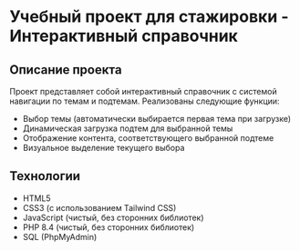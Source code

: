 # Учебный проект для стажировки - Интерактивный справочник

## Описание проекта

Проект представляет собой интерактивный справочник с системой навигации по темам и подтемам. Реализованы следующие функции:
- Выбор темы (автоматически выбирается первая тема при загрузке)
- Динамическая загрузка подтем для выбранной темы
- Отображение контента, соответствующего выбранной подтеме
- Визуальное выделение текущего выбора

## Технологии

- HTML5
- CSS3 (с использованием Tailwind CSS)
- JavaScript (чистый, без сторонних библиотек)
- PHP 8.4 (чистый, без сторонних библиотек)
- SQL (PhpMyAdmin)

